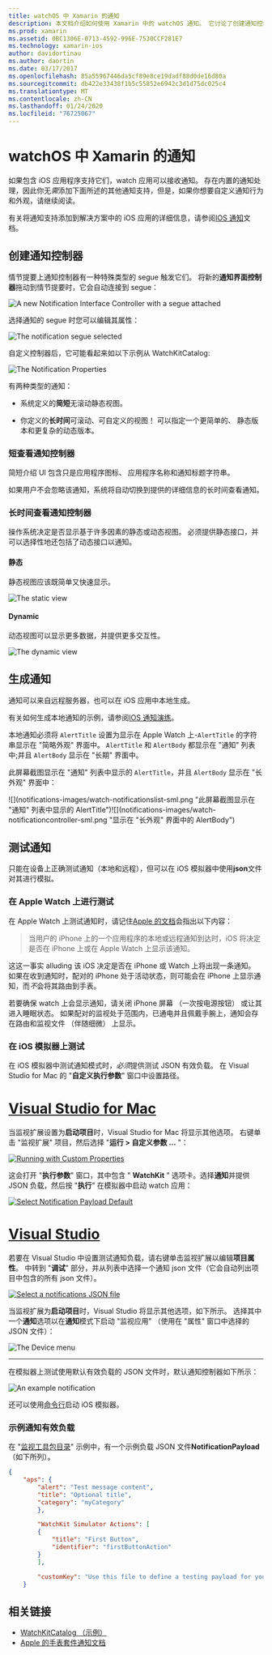 ```yaml
---
title: watchOS 中 Xamarin 的通知
description: 本文档介绍如何使用 Xamarin 中的 watchOS 通知。 它讨论了创建通知控制器，生成通知，并将测试通知。
ms.prod: xamarin
ms.assetid: 0BC1306E-0713-4592-996E-7530CCF281E7
ms.technology: xamarin-ios
author: davidortinau
ms.author: daortin
ms.date: 03/17/2017
ms.openlocfilehash: 85a55967446da5cf89e8ce19dadf88d0de16d80a
ms.sourcegitcommit: db422e33438f1b5c55852e6942c3d1d75dc025c4
ms.translationtype: MT
ms.contentlocale: zh-CN
ms.lasthandoff: 01/24/2020
ms.locfileid: "76725067"
---
```

# <a name="watchos-notifications-in-xamarin"></a>watchOS 中 Xamarin 的通知

如果包含 iOS 应用程序支持它们，watch 应用可以接收通知。 存在内置的通知处理，因此你无*需*添加下面所述的其他通知支持，但是，如果你想要自定义通知行为和外观，请继续阅读。

有关将通知支持添加到解决方案中的 iOS 应用的详细信息，请参阅[IOS 通知](~/ios/platform/user-notifications/deprecated/index.md)文档。

## <a name="creating-notification-controllers"></a>创建通知控制器

情节提要上通知控制器有一种特殊类型的 segue 触发它们。 将新的**通知界面控制器**拖动到情节提要时，它会自动连接到 segue：

![](notifications-images/notification-storyboard1.png "A new Notification Interface Controller with a segue attached")

选择通知的 segue 时您可以编辑其属性：

![](notifications-images/notification-storyboard2.png "The notification segue selected")

自定义控制器后，它可能看起来如以下示例从 WatchKitCatalog:

![](notifications-images/notifications-segue.png "The Notification Properties")

有两种类型的通知：

- 系统定义的**简短**无滚动静态视图。

- 你定义的**长时间**可滚动、可自定义的视图！ 可以指定一个更简单的、 静态版本和更复杂的动态版本。

### <a name="short-look-notification-controller"></a>短查看通知控制器

简短介绍 UI 包含只是应用程序图标、 应用程序名称和通知标题字符串。

如果用户不会忽略该通知，系统将自动切换到提供的详细信息的长时间查看通知。

### <a name="long-look-notification-controller"></a>长时间查看通知控制器

操作系统决定是否显示基于许多因素的静态或动态视图。 必须提供静态接口，并可以选择性地还包括了动态接口以通知。

#### <a name="static"></a>静态

静态视图应该既简单又快速显示。

![](notifications-images/notification-static.png "The static view")

#### <a name="dynamic"></a>Dynamic

动态视图可以显示更多数据，并提供更多交互性。

![](notifications-images/notification-dynamic.png "The dynamic view")

## <a name="generating-notifications"></a>生成通知

通知可以来自远程服务器，也可以在 iOS 应用中本地生成。

有关如何生成本地通知的示例，请参阅[IOS 通知演练](~/ios/platform/user-notifications/deprecated/local-notifications-in-ios-walkthrough.md)。

本地通知必须将 `AlertTitle` 设置为显示在 Apple Watch 上-`AlertTitle` 的字符串显示在 "简略外观" 界面中。 `AlertTitle` 和 `AlertBody` 都显示在 "通知" 列表中;并且 `AlertBody` 显示在 "长期" 界面中。

此屏幕截图显示在 "通知" 列表中显示的 `AlertTitle`，并且 `AlertBody` 显示在 "长外观" 界面中：

![](notifications-images/watch-notificationslist-sml.png "此屏幕截图显示在 "通知" 列表中显示的 AlertTitle")![](notifications-images/watch-notificationcontroller-sml.png "显示在 "长外观" 界面中的 AlertBody")

## <a name="testing-notifications"></a>测试通知

只能在设备上正确测试通知（本地和远程），但可以在 iOS 模拟器中使用**json**文件对其进行模拟。

### <a name="testing-on-apple-watch"></a>在 Apple Watch 上进行测试

在 Apple Watch 上测试通知时，请记住[Apple 的文档](https://developer.apple.com/library/ios/documentation/General/Conceptual/WatchKitProgrammingGuide/BasicSupport.html)会指出以下内容：

> 当用户的 iPhone 上的一个应用程序的本地或远程通知到达时，iOS 将决定是否在 iPhone 上或在 Apple Watch 上显示该通知。

这这一事实 alluding 该 iOS 决定是否在 iPhone 或 Watch 上将出现一条通知。 如果在收到通知时，配对的 iPhone 处于活动状态，则可能会在 iPhone 上显示通知，而*不*会将其路由到手表。

若要确保 watch 上会显示通知，请关闭 iPhone 屏幕 （一次按电源按钮） 或让其进入睡眠状态。 如果配对的监视处于范围内，已通电并且佩戴手腕上，通知会存在路由和监视文件 （伴随细微） 上显示。

### <a name="testing-on-the-ios-simulator"></a>在 iOS 模拟器上测试

在 iOS 模拟器中测试通知模式时，*必须*提供测试 JSON 有效负载。 在 Visual Studio for Mac 的 "**自定义执行参数**" 窗口中设置路径。

# <a name="visual-studio-for-mactabmacos"></a>[Visual Studio for Mac](#tab/macos)

当监视扩展设置为**启动项目**时，Visual Studio for Mac 将显示其他选项。
右键单击 "监视扩展" 项目，然后选择 "**运行 > 自定义参数 ...** "：

[![](notifications-images/runwith-customparams-sml.png "Running with Custom Properties")](notifications-images/runwith-customparams.png#lightbox)

这会打开 "**执行参数**" 窗口，其中包含 " **WatchKit** " 选项卡。选择**通知**并提供 JSON 负载，然后按 "**执行**" 在模拟器中启动 watch 应用：

[![](notifications-images/runwith-execargs-sml.png "Select Notification Payload Default")](notifications-images/runwith-execargs.png#lightbox)

# <a name="visual-studiotabwindows"></a>[Visual Studio](#tab/windows)

若要在 Visual Studio 中设置测试通知负载，请右键单击监视扩展以编辑**项目属性**。 中转到 "**调试**" 部分，并从列表中选择一个通知 json 文件（它会自动列出项目中包含的所有 json 文件）。

[![](notifications-images/runwith-execargs-sml-vs.png "Select a notifications JSON file")](notifications-images/runwith-execargs-vs.png#lightbox)

当监视扩展为**启动项目**时，Visual Studio 将显示其他选项，如下所示。 选择其中一个**通知**选项以在**通知**模式下启动 "监视应用" （使用在 "属性" 窗口中选择的 JSON 文件）：

![](notifications-images/runwith-vs.png "The Device menu")

-----

在模拟器上测试使用默认有效负载的 JSON 文件时，默认通知控制器如下所示：

![](notifications-images/notification-debug-sml.png "An example notification")

还可以使用[命令行](~/ios/watchos/troubleshooting.md#command_line)启动 iOS 模拟器。

### <a name="example-notification-payload"></a>示例通知有效负载

在 "[监视工具包目录](https://docs.microsoft.com/samples/xamarin/ios-samples/watchos-watchkitcatalog)" 示例中，有一个示例负载 JSON 文件**NotificationPayload** （如下所列）。

```json
{
    "aps": {
        "alert": "Test message content",
        "title": "Optional title",
        "category": "myCategory"
        },

        "WatchKit Simulator Actions": [
        {
            "title": "First Button",
            "identifier": "firstButtonAction"
        }
        ],

        "customKey": "Use this file to define a testing payload for your notifications. The aps dictionary specifies the category, alert text and title. The WatchKit Simulator Actions array can provide info for one or more action buttons in addition to the standard Dismiss button. Any other top level keys are custom payload. If you have multiple such JSON files in your project, you'll be able to choose between them in when selecting to debug the notification interface of your Watch App."
    }
```

## <a name="related-links"></a>相关链接

- [WatchKitCatalog （示例）](https://docs.microsoft.com/samples/xamarin/ios-samples/watchos-watchkitcatalog)
- [Apple 的手表套件通知文档](https://developer.apple.com/library/ios/documentation/General/Conceptual/WatchKitProgrammingGuide/BasicSupport.html)
